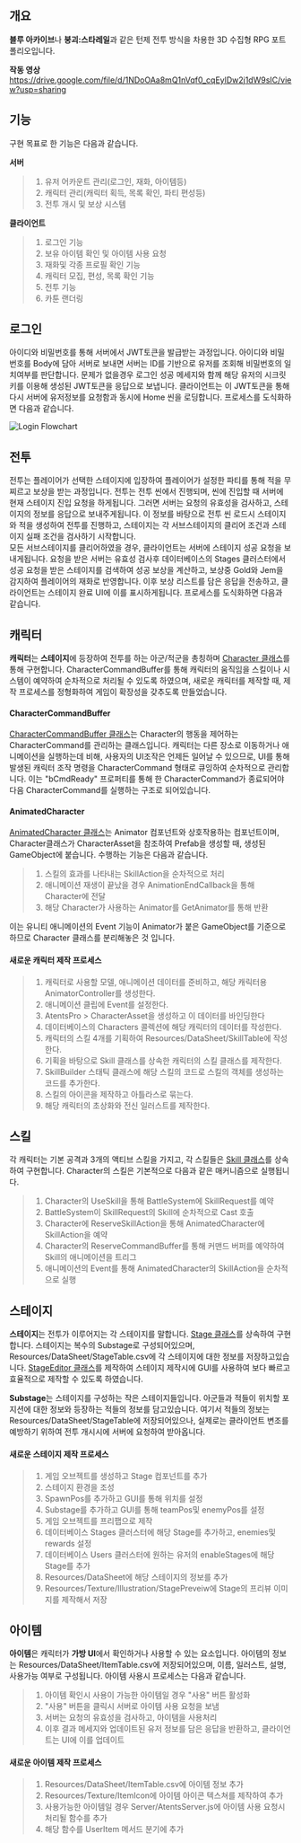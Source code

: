 개요
----------------------
**블루 아카이브**나 **붕괴:스타레일**과 같은 턴제 전투 방식을 차용한 3D 수집형 RPG 포트폴리오입니다.

**작동 영상**
https://drive.google.com/file/d/1NDoOAa8mQ1nVqf0_cqEylDw2j1dW9sIC/view?usp=sharing

기능
---------------------
구현 목표로 한 기능은 다음과 같습니다.

**서버**
> 1. 유저 어카운트 관리(로그인, 재화, 아이템등)<br>
> 2. 캐릭터 관리(캐릭터 획득, 목록 확인, 파티 편성등)<br>
> 3. 전투 개시 및 보상 시스템<br>

**클라이언트**
> 1. 로그인 기능<br>
> 2. 보유 아이템 확인 및 아이템 사용 요청<br>
> 3. 재화및 각종 프로필 확인 기능<br>
> 4. 캐릭터 모집, 편성, 목록 확인 기능<br>
> 5. 전투 기능<br>
> 6. 카툰 랜더링<br>

로그인
----------------------
  아이디와 비밀번호를 통해 서버에서 JWT토큰을 발급받는 과정입니다. 아이디와 비밀번호를 Body에 담아 서버로 보내면 서버는 ID를 기반으로 유저를 조회해 비밀번호의 일치여부를 판단합니다. 문제가 없을경우 로그인 성공 메세지와 함께 해당 유저의 시크릿 키를 이용해 생성된 JWT토큰을 응답으로 보냅니다. 클라이언트는 이 JWT토큰을 통해 다시 서버에 유저정보를 요청함과 동시에 Home 씬을 로딩합니다. 프로세스를 도식화하면 다음과 같습니다.

![Login Flowchart](./Images/LoginFlowchart.png)

전투
--------------------
  전투는 플레이어가 선택한 스테이지에 입장하여 플레이어가 설정한 파티를 통해 적을 무찌르고 보상을 받는 과정입니다. 전투는 전투 씬에서 진행되며, 씬에 진입할 때 서버에 현재 스테이지 진입 요청을 하게됩니다. 그러면 서버는 요청의 유효성을 검사하고, 스테이지의 정보를 응답으로 보내주게됩니다. 이 정보를 바탕으로 전투 씬 로드시 스테이지와 적을 생성하여 전투를 진행하고, 스테이지는 각 서브스테이지의 클리어 조건과 스테이지 실패 조건을 검사하기 시작합니다.<br>
  모든 서브스테이지를 클리어하였을 경우, 클라이언트는 서버에 스테이지 성공 요청을 보내게됩니다. 요청을 받은 서버는 유효성 검사후 데이터베이스의 Stages 클러스터에서 성공 요청을 받은 스테이지를 검색하여 성공 보상을 계산하고, 보상중 Gold와 Jem을 감지하여 플레이어의 재화로 반영합니다. 이후 보상 리스트를 담은 응답을 전송하고, 클라이언트는 스테이지 완료 UI에 이를 표시하게됩니다. 프로세스를 도식화하면 다음과 같습니다.

  

캐릭터
--------------------
**캐릭터**는 **스테이지**에 등장하여 전투를 하는 아군/적군을 총칭하며 [Character 클래스](https://github.com/nejukmaster/AtentsPro/blob/main/Assets/Scripts/Objects/Character/Character.cs)를 통해 구현합니다. CharacterCommandBuffer를 통해 캐릭터의 움직임을 스킬이나 시스템이 예약하여 순차적으로 처리될 수 있도록 하였으며, 새로운 캐릭터를 제작할 때, 제작 프로세스를 정형화하여 게임이 확장성을 갖추도록 만들었습니다.

#### CharacterCommandBuffer
[CharacterCommandBuffer 클래스](https://github.com/nejukmaster/AtentsPro/blob/main/Assets/Scripts/Objects/Character/CharacterCommandBuffer.cs)는 Character의 행동을 제어하는 CharacterCommand를 관리하는 클래스입니다. 캐릭터는 다른 장소로 이동하거나 애니메이션을 실행하는데 비해, 사용자의 UI조작은 언제든 일어날 수 있으므로, UI를 통해 발생된 캐릭터 조작 명령을 CharacterCommand 형태로 큐잉하여 순차적으로 관리합니다. 이는 "bCmdReady" 프로퍼티를 통해 한 CharacterCommand가 종료되어야 다음 CharacterCommand를 실행하는 구조로 되어있습니다.

#### AnimatedCharacter
[AnimatedCharacter 클래스](https://github.com/nejukmaster/AtentsPro/blob/main/Assets/Scripts/Objects/Character/AnimatedCharacter.cs)는 Animator 컴포넌트와 상호작용하는 컴포넌트이며, Character클래스가 CharacterAsset을 참조하여 Prefab을 생성할 때, 생성된 GameObject에 붙습니다. 수행하는 기능은 다음과 같습니다.
> 1. 스킬의 효과를 나타내는 SkillAction을 순차적으로 처리<br>
> 2. 애니메이션 재생이 끝났을 경우 AnimationEndCallback을 통해 Character에 전달<br>
> 3. 해당 Character가 사용하는 Animator를 GetAnimator를 통해 반환

이는 유니티 애니메이션의 Event 기능이 Animator가 붙은 GameObject를 기준으로 하므로 Character 클래스를 분리해놓은 것 입니다.

#### 새로운 캐릭터 제작 프로세스
> 1. 캐릭터로 사용할 모델, 애니메이션 데이터를 준비하고, 해당 캐릭터용 AnimatorController를 생성한다.<br>
> 2. 애니메이션 클립에 Event를 설정한다.<br>
> 3. AtentsPro > CharacterAsset을 생성하고 이 데이터를 바인딩한다<br>
> 4. 데이터베이스의 Characters 콜렉션에 해당 캐릭터의 데이터를 작성한다.<br>
> 5. 캐릭터의 스킬 4개를 기획하여 Resources/DataSheet/SkillTable에 작성한다.<br>
> 6. 기획을 바탕으로 Skill 클래스를 상속한 캐릭터의 스킬 클래스를 제작한다.<br>
> 7. SkillBuilder 스태틱 클래스에 해당 스킬의 코드로 스킬의 객체를 생성하는 코드를 추가한다.<br>
> 8. 스킬의 아이콘을 제작하고 아틀라스로 묶는다.<br>
> 9. 해당 캐릭터의 초상화와 전신 일러스트를 제작한다.<br>

스킬
---------------------------------
각 캐릭터는 기본 공격과 3개의 액티브 스킬을 가지고, 각 스킬들은 [Skill 클래스](https://github.com/nejukmaster/AtentsPro/blob/main/Assets/Scripts/Battle/Skill/Skill.cs)를 상속하여 구현합니다. Character의 스킬은 기본적으로 다음과 같은 매커니즘으로 실행됩니다.
> 1. Character의 UseSkill을 통해 BattleSystem에 SkillRequest를 예약<br>
> 2. BattleSystem이 SkillRequest의 Skill에 순차적으로 Cast 호출<br>
> 3. Character에 ReserveSkillAction을 통해 AnimatedCharacter에 SkillAction을 예약<br>
> 4. Character의 ReserveCommandBuffer를 통해 커맨드 버퍼를 예약하여 Skill의 애니메이션을 트리그<br>
> 5. 애니메이션의 Event를 통해 AnimatedCharacter의 SkillAction을 순차적으로 실행

스테이지
-----------------------------------------
**스테이지**는 전투가 이루어지는 각 스테이지를 말합니다. [Stage 클래스](https://github.com/nejukmaster/AtentsPro/blob/main/Assets/Scripts/Battle/Stage/Stage.cs)를 상속하여 구현합니다. 스테이지는 복수의 Substage로 구성되어있으며, Resources/DataSheet/StageTable.csv에 각 스테이지에 대한 정보를 저장하고있습니다. [StageEditor 클래스](https://github.com/nejukmaster/AtentsPro/blob/main/Assets/Scripts/Editor/Battle/StageEditor.cs)를 제작하여 스테이지 제작시에 GUI를 사용하여 보다 빠르고 효율적으로 제작할 수 있도록 하였습니다.

**Substage**는 스테이지를 구성하는 작은 스테이지들입니다. 아군들과 적들이 위치할 포지션에 대한 정보와 등장하는 적들의 정보를 담고있습니다. 여기서 적들의 정보는 Resources/DataSheet/StageTable에 저장되어있으나, 실제로는 클라이언트 변조를 예방하기 위하여 전투 개시시에 서버에 요청하여 받아옵니다.

#### 새로운 스테이지 제작 프로세스
> 1. 게임 오브젝트를 생성하고 Stage 컴포넌트를 추가<br>
> 2. 스테이지 환경을 조성<br>
> 3. SpawnPos를 추가하고 GUI를 통해 위치를 설정<br>
> 4. Substage를 추가하고 GUI를 통해 teamPos및 enemyPos를 설정<br>
> 5. 게임 오브젝트를 프리팹으로 제작<br>
> 6. 데이터베이스 Stages 클러스터에 해당 Stage를 추가하고, enemies및 rewards 설정<br>
> 7. 데이터베이스 Users 클러스터에 원하는 유저의 enableStages에 해당 Stage를 추가<br>
> 8. Resources/DataSheet에 해당 스테이지의 정보를 추가<br>
> 9. Resources/Texture/Illustration/StagePreveiw에 Stage의 프리뷰 이미지를 제작해서 저장<br>

아이템
----------------------------------------
**아이템**은 캐릭터가 **가방 UI**에서 확인하거나 사용할 수 있는 요소입니다. 아이템의 정보는 Resources/DataSheet/ItemTable.csv에 저장되어있으며, 이름, 일러스트, 설명, 사용가능 여부로 구성됩니다. 아이템 사용시 프로세스는 다음과 같습니다.
> 1. 아이템 확인시 사용이 가능한 아이템일 경우 "사용" 버튼 활성화<br>
> 2. "사용" 버튼을 클릭시 서버로 아이템 사용 요청을 보냄<br>
> 3. 서버는 요청의 유효성을 검사하고, 아이템을 사용처리<br>
> 4. 이후 결과 메세지와 업데이트된 유저 정보를 담은 응답을 반환하고, 클라이언트는 UI에 이를 업데이트<br>

#### 새로운 아이템 제작 프로세스
> 1. Resources/DataSheet/ItemTable.csv에 아이템 정보 추가
> 2. Resources/Texture/ItemIcon에 아이템 아이콘 텍스쳐를 제작하여 추가
> 3. 사용가능한 아이템일 경우 Server/AtentsServer.js에 아이템 사용 요청시 처리될 함수를 추가
> 4. 해당 함수를 UserItem 메서드 분기에 추가

